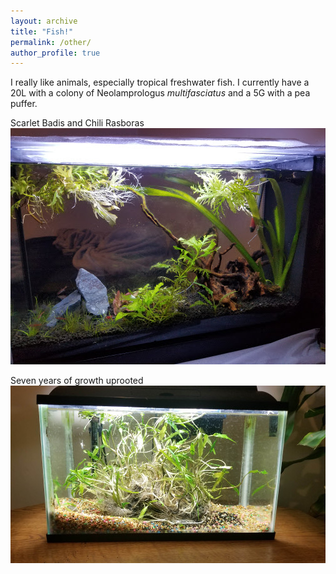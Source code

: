 ```yaml
---
layout: archive
title: "Fish!"
permalink: /other/
author_profile: true
---
```

I really like animals, especially tropical freshwater fish. I currently have a 20L with a colony of Neolamprologus <i>multifasciatus</i> and a 5G with a pea puffer.

Scarlet Badis and Chili Rasboras
<br/>
<img src='/images/badis.jpg'>
<br/>

Seven years of growth uprooted
<br/>
<img src='/images/uprooted.jpg'>
<br/>
